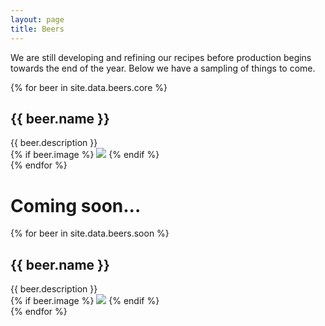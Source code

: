 ```yaml
---
layout: page
title: Beers
---
```


We are still developing and refining our recipes before production begins towards the end of the year. 
Below we have a sampling of things to come.

{% for beer in site.data.beers.core %}
<h2>{{ beer.name }}</h2>
<div class="row"><div class="col-sm-8">
{{ beer.description }}
</div><div class="col-sm-4">
{% if beer.image %}
<img class="img-responsive" src="{{ beer.image }}">
{% endif %}
</div></div>
{% endfor %}

# Coming soon...

{% for beer in site.data.beers.soon %}
<h2>{{ beer.name }}</h2>
<div class="row"><div class="col-sm-8">
{{ beer.description }}
</div><div class="col-sm-4">
{% if beer.image %}
<img class="img-responsive" src="{{ beer.image }}">
{% endif %}
</div></div>
{% endfor %}


